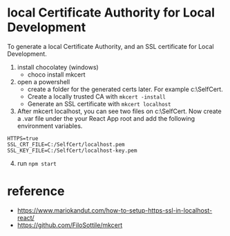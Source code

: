 # local Certificate Authority for Local Development
To generate a local Certificate Authority, and an SSL certificate for Local Development. 
1. install chocolatey (windows)
    - choco install mkcert
2. open a powershell
    - create a folder for the generated certs later. For example c:\SelfCert.
    - Create a locally trusted CA with ```mkcert -install```
    - Generate an SSL certificate with ```mkcert localhost```
3. After mkcert localhost, you can see two files on c:\SelfCert. Now create a .var file under the your React App root and add the following environment variables.
``` 
HTTPS=true
SSL_CRT_FILE=C:/SelfCert/localhost.pem
SSL_KEY_FILE=C:/SelfCert/localhost-key.pem
```
4. run ```npm start```


# reference
- https://www.mariokandut.com/how-to-setup-https-ssl-in-localhost-react/
- https://github.com/FiloSottile/mkcert
